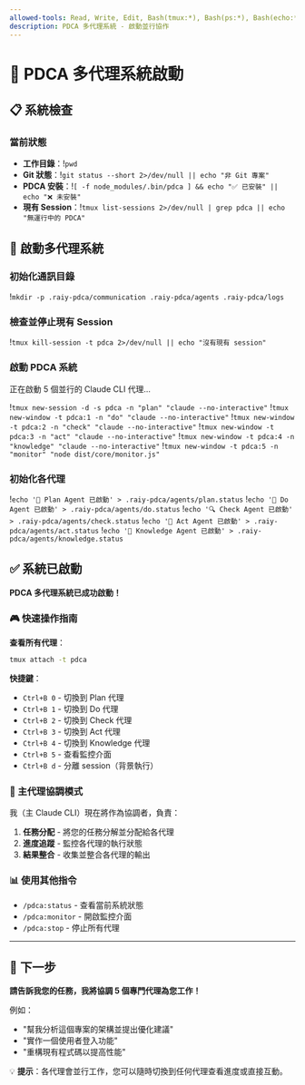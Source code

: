 ```yaml
---
allowed-tools: Read, Write, Edit, Bash(tmux:*), Bash(ps:*), Bash(echo:*), Bash(cat:*), Bash(mkdir:*), Bash(node:*), Bash(npm run:*)
description: PDCA 多代理系統 - 啟動並行協作
---
```


# 🚀 PDCA 多代理系統啟動

## 📋 系統檢查

### 當前狀態
- **工作目錄**：!`pwd`
- **Git 狀態**：!`git status --short 2>/dev/null || echo "非 Git 專案"`
- **PDCA 安裝**：!`[ -f node_modules/.bin/pdca ] && echo "✅ 已安裝" || echo "❌ 未安裝"`
- **現有 Session**：!`tmux list-sessions 2>/dev/null | grep pdca || echo "無運行中的 PDCA"`

## 🎯 啟動多代理系統

### 初始化通訊目錄
!`mkdir -p .raiy-pdca/communication .raiy-pdca/agents .raiy-pdca/logs`

### 檢查並停止現有 Session
!`tmux kill-session -t pdca 2>/dev/null || echo "沒有現有 session"`

### 啟動 PDCA 系統
正在啟動 5 個並行的 Claude CLI 代理...

!`tmux new-session -d -s pdca -n "plan" "claude --no-interactive"`
!`tmux new-window -t pdca:1 -n "do" "claude --no-interactive"`
!`tmux new-window -t pdca:2 -n "check" "claude --no-interactive"`
!`tmux new-window -t pdca:3 -n "act" "claude --no-interactive"`
!`tmux new-window -t pdca:4 -n "knowledge" "claude --no-interactive"`
!`tmux new-window -t pdca:5 -n "monitor" "node dist/core/monitor.js"`

### 初始化各代理
!`echo '🎯 Plan Agent 已啟動' > .raiy-pdca/agents/plan.status`
!`echo '🎨 Do Agent 已啟動' > .raiy-pdca/agents/do.status`
!`echo '🔍 Check Agent 已啟動' > .raiy-pdca/agents/check.status`
!`echo '🚀 Act Agent 已啟動' > .raiy-pdca/agents/act.status`
!`echo '📝 Knowledge Agent 已啟動' > .raiy-pdca/agents/knowledge.status`

## ✅ 系統已啟動

**PDCA 多代理系統已成功啟動！**

### 🎮 快速操作指南

**查看所有代理**：
```bash
tmux attach -t pdca
```

**快捷鍵**：
- `Ctrl+B 0` - 切換到 Plan 代理
- `Ctrl+B 1` - 切換到 Do 代理
- `Ctrl+B 2` - 切換到 Check 代理
- `Ctrl+B 3` - 切換到 Act 代理
- `Ctrl+B 4` - 切換到 Knowledge 代理
- `Ctrl+B 5` - 查看監控介面
- `Ctrl+B d` - 分離 session（背景執行）

### 🎯 主代理協調模式

我（主 Claude CLI）現在將作為協調者，負責：
1. **任務分配** - 將您的任務分解並分配給各代理
2. **進度追蹤** - 監控各代理的執行狀態
3. **結果整合** - 收集並整合各代理的輸出

### 📊 使用其他指令

- `/pdca:status` - 查看當前系統狀態
- `/pdca:monitor` - 開啟監控介面
- `/pdca:stop` - 停止所有代理

---

## 🎯 下一步

**請告訴我您的任務，我將協調 5 個專門代理為您工作！**

例如：
- "幫我分析這個專案的架構並提出優化建議"
- "實作一個使用者登入功能"
- "重構現有程式碼以提高性能"

💡 **提示**：各代理會並行工作，您可以隨時切換到任何代理查看進度或直接互動。